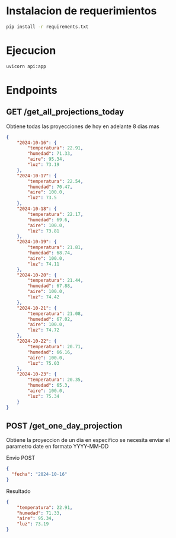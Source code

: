 
# Instalacion de requerimientos
```bash
pip install -r requirements.txt
```

# Ejecucion
```bash
uvicorn api:app
```

# Endpoints

## GET /get_all_projections_today
Obtiene todas las proyecciones de hoy en adelante 8 dias mas

```json
{
    "2024-10-16": {
        "temperatura": 22.91,
        "humedad": 71.33,
        "aire": 95.34,
        "luz": 73.19
    },
    "2024-10-17": {
        "temperatura": 22.54,
        "humedad": 70.47,
        "aire": 100.0,
        "luz": 73.5
    },
    "2024-10-18": {
        "temperatura": 22.17,
        "humedad": 69.6,
        "aire": 100.0,
        "luz": 73.81
    },
    "2024-10-19": {
        "temperatura": 21.81,
        "humedad": 68.74,
        "aire": 100.0,
        "luz": 74.11
    },
    "2024-10-20": {
        "temperatura": 21.44,
        "humedad": 67.88,
        "aire": 100.0,
        "luz": 74.42
    },
    "2024-10-21": {
        "temperatura": 21.08,
        "humedad": 67.02,
        "aire": 100.0,
        "luz": 74.72
    },
    "2024-10-22": {
        "temperatura": 20.71,
        "humedad": 66.16,
        "aire": 100.0,
        "luz": 75.03
    },
    "2024-10-23": {
        "temperatura": 20.35,
        "humedad": 65.3,
        "aire": 100.0,
        "luz": 75.34
    }
}
```

## POST /get_one_day_projection

Obtiene la proyeccion de un dia en especifico se necesita enviar el parametro date en formato YYYY-MM-DD

Envio POST
```json
{
  "fecha": "2024-10-16"
}
```

Resultado
```json
{
    "temperatura": 22.91,
    "humedad": 71.33,
    "aire": 95.34,
    "luz": 73.19
}
```